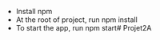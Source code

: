 - Install npm
- At the root of project, run npm install
- To start the app, run npm start# Projet2A
